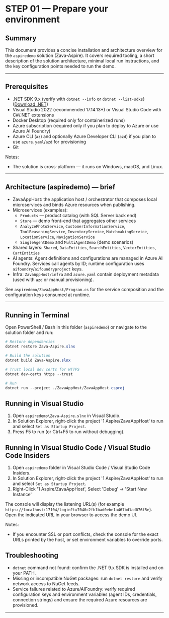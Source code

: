 # STEP 01 — Prepare your environment

## Summary

This document provides a concise installation and architecture overview for the `aspiredemo` solution (Zava-Aspire). It covers required tooling, a short description of the solution architecture, minimal local run instructions, and the key configuration points needed to run the demo.

---

## Prerequisites

- .NET SDK 9.x (verify with `dotnet --info` or `dotnet --list-sdks`) ([Download .NET](https://dotnet.microsoft.com/en-us/download))
- Visual Studio 2022 (recommended 17.14.13+) or Visual Studio Code with C#/.NET extensions
- Docker Desktop (required only for containerized runs)
- Azure subscription (required only if you plan to deploy to Azure or use Azure AI Foundry)
- Azure CLI (`az`) and optionally Azure Developer CLI (`azd`) if you plan to use `azure.yaml`/`azd` for provisioning
- Git

Notes:

- The solution is cross-platform — it runs on Windows, macOS, and Linux.

---

## Architecture (aspiredemo) — brief

- ZavaAppHost: the application host / orchestrator that composes local microservices and binds Azure resources when publishing.
- Microservices (examples):
  - `Products` — product catalog (with SQL Server back end)
  - `Store` — demo front-end that aggregates other services
  - `AnalyzePhotoService`, `CustomerInformationService`, `ToolReasoningService`, `InventoryService`, `MatchmakingService`, `LocationService`, `NavigationService`
  - `SingleAgentDemo` and `MultiAgentDemo` (demo scenarios)
- Shared layers: `Shared`, `DataEntities`, `SearchEntities`, `VectorEntities`, `CartEntities`
- AI agents: Agent definitions and configurations are managed in Azure AI Foundry. Services call agents by ID; runtime configuration uses `aifoundry`/`aifoundryproject` keys.
- Infra: `ZavaAppHost/infra` and `azure.yaml` contain deployment metadata (used with `azd` or manual provisioning).

See `aspiredemo/ZavaAppHost/Program.cs` for the service composition and the configuration keys consumed at runtime.

---

## Running in Terminal

Open PowerShell / Bash in this folder (`aspiredemo`) or navigate to the solution folder and run:

```powershell
# Restore dependencies
dotnet restore Zava-Aspire.slnx

# Build the solution
dotnet build Zava-Aspire.slnx

# Trust local dev certs for HTTPS
dotnet dev-certs https --trust

# Run 
dotnet run --project ./ZavaAppHost/ZavaAppHost.csproj
```

## Running in Visual Studio

1. Open `aspiredemo\Zava-Aspire.slnx` in Visual Studio.
2. In Solution Explorer, right-click the project '1 Aspire/ZavaAppHost' to run and select `Set as Startup Project`.
3. Press F5 to run (or Ctrl+F5 to run without debugging).

## Running in Visual Studio Code / Visual Studio Code Insiders

1. Open `aspiredemo` folder in Visual Studio Code / Visual Studio Code Insiders.
2. In Solution Explorer, right-click the project '1 Aspire/ZavaAppHost' to run and select `Set as Startup Project`.
3. Right-Click '1 Aspire/ZavaAppHost', Select 'Debug' -> 'Start New Instance'

The console will display the listening URL(s) (for example `https://localhost:17104/login?t=7040c2fb1bad0ebe1a467bd1ad076f5e`). Open the indicated URL in your browser to access the demo UI.

Notes:

- If you encounter SSL or port conflicts, check the console for the exact URLs printed by the host, or set environment variables to override ports.

## Troubleshooting

- `dotnet` command not found: confirm the .NET 9.x SDK is installed and on your PATH.
- Missing or incompatible NuGet packages: run `dotnet restore` and verify network access to NuGet feeds.
- Service failures related to Azure/AIFoundry: verify required configuration keys and environment variables (agent IDs, credentials, connection strings) and ensure the required Azure resources are provisioned.

---
